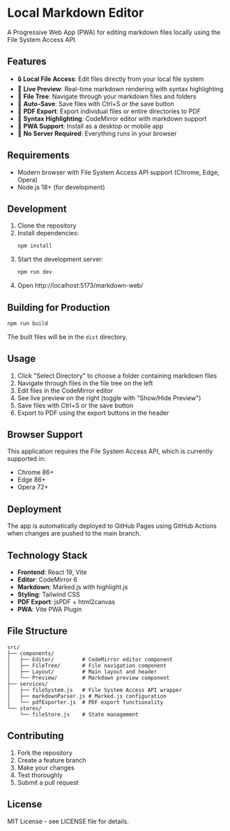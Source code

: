 # Local Markdown Editor

A Progressive Web App (PWA) for editing markdown files locally using the File System Access API.

## Features

- 🔒 **Local File Access**: Edit files directly from your local file system
- 📝 **Live Preview**: Real-time markdown rendering with syntax highlighting
- 🌳 **File Tree**: Navigate through your markdown files and folders
- 💾 **Auto-Save**: Save files with Ctrl+S or the save button
- 📄 **PDF Export**: Export individual files or entire directories to PDF
- 🎨 **Syntax Highlighting**: CodeMirror editor with markdown support
- 📱 **PWA Support**: Install as a desktop or mobile app
- 🚀 **No Server Required**: Everything runs in your browser

## Requirements

- Modern browser with File System Access API support (Chrome, Edge, Opera)
- Node.js 18+ (for development)

## Development

1. Clone the repository
2. Install dependencies:
   ```bash
   npm install
   ```
3. Start the development server:
   ```bash
   npm run dev
   ```
4. Open http://localhost:5173/markdown-web/

## Building for Production

```bash
npm run build
```

The built files will be in the `dist` directory.

## Usage

1. Click "Select Directory" to choose a folder containing markdown files
2. Navigate through files in the file tree on the left
3. Edit files in the CodeMirror editor
4. See live preview on the right (toggle with "Show/Hide Preview")
5. Save files with Ctrl+S or the save button
6. Export to PDF using the export buttons in the header

## Browser Support

This application requires the File System Access API, which is currently supported in:
- Chrome 86+
- Edge 86+
- Opera 72+

## Deployment

The app is automatically deployed to GitHub Pages using GitHub Actions when changes are pushed to the main branch.

## Technology Stack

- **Frontend**: React 19, Vite
- **Editor**: CodeMirror 6
- **Markdown**: Marked.js with highlight.js
- **Styling**: Tailwind CSS
- **PDF Export**: jsPDF + html2canvas
- **PWA**: Vite PWA Plugin

## File Structure

```
src/
├── components/
│   ├── Editor/         # CodeMirror editor component
│   ├── FileTree/       # File navigation component
│   ├── Layout/         # Main layout and header
│   └── Preview/        # Markdown preview component
├── services/
│   ├── fileSystem.js   # File System Access API wrapper
│   ├── markdownParser.js # Marked.js configuration
│   └── pdfExporter.js  # PDF export functionality
└── stores/
    └── fileStore.js    # State management
```

## Contributing

1. Fork the repository
2. Create a feature branch
3. Make your changes
4. Test thoroughly
5. Submit a pull request

## License

MIT License - see LICENSE file for details.